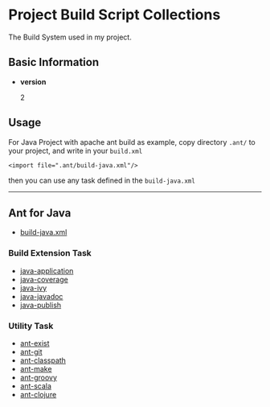 Project Build Script Collections
================================

The Build System used in my project.

Basic Information
-----------------

* __version__

    2

Usage
-----

For Java Project with apache ant build as example, copy directory `.ant/` to your project, and write in your `build.xml`

    <import file=".ant/build-java.xml"/>

then you can use any task defined in the `build-java.xml`

-------------------------------------------------------------------------------

Ant for Java
------------

* [build-java.xml](doc/ant/build-java.md)

### Build Extension Task

* [java-application](doc/ant/java-application.md)
* [java-coverage](doc/ant/java-coverage.md)
* [java-ivy](doc/ant/java-ivy.md)
* [java-javadoc](doc/ant/java-javadoc.md)
* [java-publish](doc/ant/java-publish.md)

### Utility Task

* [ant-exist](doc/ant/ant-exist.md)
* [ant-git](doc/ant/ant-git.md)
* [ant-classpath](doc/ant/ant-classpath.md)
* [ant-make](doc/ant/ant-make.md)
* [ant-groovy](doc/ant/ant-groovy.md)
* [ant-scala](doc/ant/ant-scala.md)
* [ant-clojure](doc/ant/ant-clojure.md)

